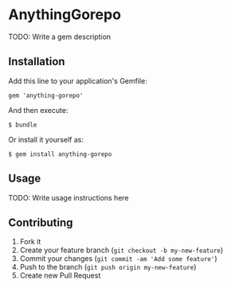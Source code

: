 # AnythingGorepo

TODO: Write a gem description

## Installation

Add this line to your application's Gemfile:

    gem 'anything-gorepo'

And then execute:

    $ bundle

Or install it yourself as:

    $ gem install anything-gorepo

## Usage

TODO: Write usage instructions here

## Contributing

1. Fork it
2. Create your feature branch (`git checkout -b my-new-feature`)
3. Commit your changes (`git commit -am 'Add some feature'`)
4. Push to the branch (`git push origin my-new-feature`)
5. Create new Pull Request
